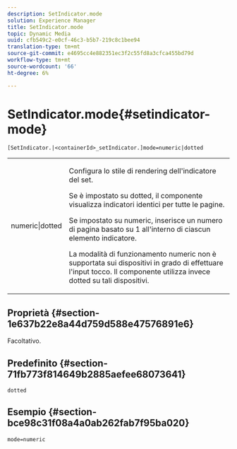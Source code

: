 ```yaml
---
description: SetIndicator.mode
solution: Experience Manager
title: SetIndicator.mode
topic: Dynamic Media
uuid: cfb549c2-e0cf-46c3-b5b7-219c8c1bee94
translation-type: tm+mt
source-git-commit: e4695cc4e882351ec3f2c55fd8a3cfca455bd79d
workflow-type: tm+mt
source-wordcount: '66'
ht-degree: 6%

---
```



# SetIndicator.mode{#setindicator-mode}

`[SetIndicator.|<containerId>_setIndicator.]mode=numeric|dotted`

<table id="table_0BEA0B5FFDF64E5594B534B2A87A6D88"> 
 <tbody> 
  <tr> 
   <td colname="col1"> <p> <span class="codeph"> numeric|dotted</span> </p> </td> 
   <td colname="col2"> <p> Configura lo stile di rendering dell'indicatore del set. </p> <p>Se è impostato su <span class="codeph"> dotted</span>, il componente visualizza indicatori identici per tutte le pagine. </p> <p>Se impostato su <span class="codeph"> numeric</span>, inserisce un numero di pagina basato su 1 all'interno di ciascun elemento indicatore. </p> <p>La modalità di funzionamento <span class="codeph"> numeric</span> non è supportata sui dispositivi in grado di effettuare l'input tocco. Il componente utilizza invece <span class="codeph"> dotted</span> su tali dispositivi. </p> </td> 
  </tr> 
 </tbody> 
</table>

## Proprietà {#section-1e637b22e8a44d759d588e47576891e6}

Facoltativo.

## Predefinito {#section-71fb773f814649b2885aefee68073641}

`dotted`

## Esempio {#section-bce98c31f08a4a0ab262fab7f95ba020}

`mode=numeric`

